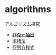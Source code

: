 # algorithms
アルゴリズム探究

* [非復元抽出](sampling_without_replacement)
* [求積法](quadrature)
* [行列方程式](matrix_equation)
